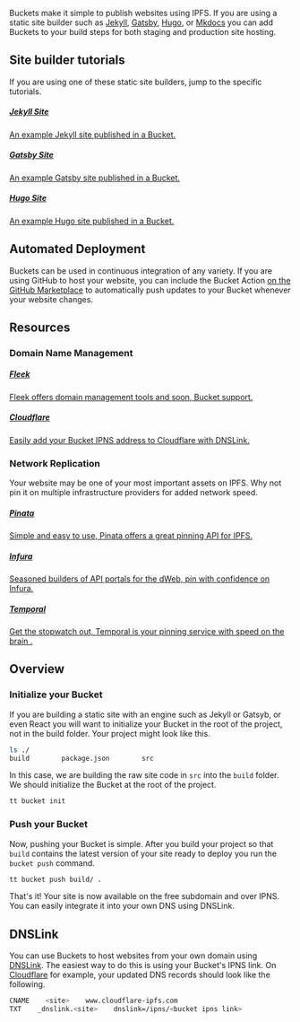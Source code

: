 Buckets make it simple to publish websites using IPFS. If you are using a static site builder such as [Jekyll](https://jekyllrb.com/), [Gatsby](https://www.gatsbyjs.org/), [Hugo](https://gohugo.io/), or [Mkdocs](https://www.mkdocs.org/) you can add Buckets to your build steps for both staging and production site hosting.

## Site builder tutorials

If you are using one of these static site builders, jump to the specific tutorials.

<div class="txtl-options">
  <a href="/tutorials/static-jekyll-site" class="box">
    <h5>Jekyll Site</h5>
    <p>An example Jekyll site published in a Bucket.</p>
  </a>
  <span class="box-space"> </span>
  <a href="/tutorials/static-gatsby-site" class="box">
    <h5>Gatsby Site</h5>
    <p>An example Gatsby site published in a Bucket.</p>
  </a>
  <span class="box-space"> </span>
  <a href="/tutorials/static-hugo-site" class="box">
    <h5>Hugo Site</h5>
    <p>An example Hugo site published in a Bucket.</p>
  </a>
</div>

## Automated Deployment

Buckets can be used in continuous integration of any variety. If you are using GitHub to host your website, you can include the Bucket Action [on the GitHub Marketplace](https://github.com/marketplace/actions/textile-buckets) to automatically push updates to your Bucket whenever your website changes.

## Resources

### Domain Name Management

<div class="txtl-options">
  <a href="https://fleek.co/" target="_blank" class="box">
    <h5>Fleek</h5>
    <p>Fleek offers domain management tools and soon, Bucket support.</p>
  </a>
  <span class="box-space"> </span>
  <a href="https://blog.cloudflare.com/distributed-web-gateway/" target="_blank" class="box">
    <h5>Cloudflare</h5>
    <p>Easily add your Bucket IPNS address to Cloudflare with DNSLink.</p>
  </a>
  <span class="box-space"> </span>
  <span class="box-fill">
  </span>
</div>

### Network Replication

Your website may be one of your most important assets on IPFS. Why not pin it on multiple infrastructure providers for added network speed.

<div class="txtl-options">
  <a href="https://pinata.cloud/" target="_blank" class="box">
    <h5>Pinata</h5>
    <p>Simple and easy to use, Pinata offers a great pinning API for IPFS.</p>
  </a>
  <span class="box-space"> </span>
  <a href="https://infura.io/" target="_blank" class="box">
    <h5>Infura</h5>
    <p>Seasoned builders of API portals for the dWeb, pin with confidence on Infura.</p>
  </a>
  <span class="box-space"> </span>
  <a href="https://temporal.cloud/" target="_blank" class="box">
    <h5>Temporal</h5>
    <p>Get the stopwatch out, Temporal is your pinning service with speed on the brain  .</p>
  </a>
</div>

## Overview

### Initialize your Bucket

If you are building a static site with an engine such as Jekyll or Gatsyb, or even React you will want to initialize your Bucket in the root of the project, not in the build folder. Your project might look like this.

```bash
ls ./
build        package.json        src
```

In this case, we are building the raw site code in `src` into the `build` folder. We should initialize the Bucket at the root of the project.

```bash
tt bucket init
```

### Push your Bucket

Now, pushing your Bucket is simple. After you build your project so that `build` contains the latest version of your site ready to deploy you run the `bucket push` command.

```bash
tt bucket push build/ .
```

That's it! Your site is now available on the free subdomain and over IPNS. You can easily integrate it into your own DNS using DNSLink.

## DNSLink

You can use Buckets to host websites from your own domain using [DNSLink](https://docs.ipfs.io/guides/concepts/dnslink/). The easiest way to do this is using your Bucket's IPNS link. On [Cloudflare](https://cloudflare.com) for example, your updated DNS records should look like the following.

```bash
CNAME    <site>    www.cloudflare-ipfs.com
TXT    _dnslink.<site>    dnslink=/ipns/<bucket ipns link>
```

<br>
